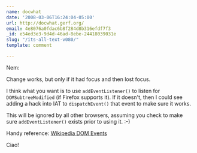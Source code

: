 ```yaml
---
name: docwhat
date: '2008-03-06T16:24:04-05:00'
url: http://docwhat.gerf.org/
email: 4e8076a0fdac6b8f284d8b316efdf7f3
_id: e54ed3e3-9d4d-46ad-8ebe-24418039031e
slug: "/its-all-text-v080/"
template: comment

---
```


Nem:

Change works, but only if it had focus and then lost focus.

I think what you want is to use <code>addEventListener()</code> to listen for <code>DOMSubtreeModified</code> (if Firefox supports it).  If it doesn't, then I could see adding a hack into IAT to <code>dispatchEvent()</code> that event to make sure it works.

This will be ignored by all other browsers, assuming you check to make sure <code>addEventListener()</code> exists prior to using it. :-)

Handy reference: <a href="http://en.wikipedia.org/wiki/DOM_Events" rel="nofollow">Wikipedia DOM Events</a>

Ciao!
